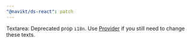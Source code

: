 ```yaml
---
"@navikt/ds-react": patch
---
```


Textarea: Deprecated prop `i18n`. Use [Provider](https://aksel.nav.no/komponenter/core/provider#84d7ea5ec517) if you still need to change these texts.
